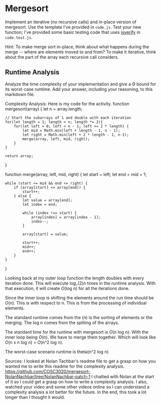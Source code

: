# Mergesort

Implement an iterative (no recursive calls) and in-place version of mergesort.
Use the template I've provided in `code.js`. Test your new function; I've
provided some basic testing code that uses
[jsverify](https://jsverify.github.io/) in `code.test.js`.

Hint: To make merge sort in-place, think about what happens during the merge --
where are elements moved to and from? To make it iterative, think about the
part of the array each recursive call considers.

## Runtime Analysis

Analyze the time complexity of your implementation and give a $\Theta$ bound for
its worst-case runtime. Add your answer, including your reasoning, to this
markdown file.

Complexity Analysis: 
Here is my code for the activity. 
function mergesort(array) {
    let n = array.length;

    // Start the subarrays of 1 and double with each iteration 
    for(let length = 1; length < n; length *= 2){
        for(let left = 0; left < n - 1; left += 2 * length) {
            let mid = Math.min(left + length - 1, n - 1); 
            let right = Math.min(left + 2 * length - 1, n-1); 
            merge(array, left, mid, right);
        }
    }
    
    return array;
}

function merge(array, left, mid, right) {
    let start = left; 
    let end = mid + 1; 

    while (start <= mid && end <= right) {
        if (array[start] <= array[end]) {
            start++; 
        } else {
            let value = array[end]; 
            let index = end; 

            while (index !== start) {
                array[index] = array[index - 1]; 
                index--; 
            }

            array[start] = value; 

            start++;
            mid++;
            end++;
        }
    }
}

Looking back at my outer loop function the length doubles with every iteration done. This will execute log_(2)n times in the runtime analysis. With that execution, it will create _O_(log n) for all the iterations done. 

Since the inner loop is shifting the elements around the run time should be _O_(n). This is with respect to n. This is from the processing of individual elements. 

The standard runtime comes from the (n) is the sorting of elements or the merging. The log n comes from the spliting of the arrays. 

The standard time for the runtime with mergesort is _O_(n log n). With the inner loop being _O_(n). We have to merge them together. Which will look like _O_(n x n log n) = _O_(n^2 log n). 

The worst-case scenario runtime is theta(n^2 log n) 

Sources: 
I looked at Nolan Tachbar's readme file to get a grasp on how you wanted me to write this readme for
the complexity analysis. https://github.com/COSC3020/mergesort-NolanNachbar/tree/NolanNachbar-patch-1 
I chatted with Nolan at the start of it so I could get a grasp on how to write a complexity analysis. 
I also, watched your video and some other videos online so I can understand a complexity analysis 
a lot better for the future. In the end, this took a lot longer than I thought it would. 
